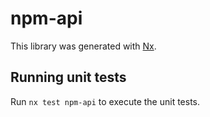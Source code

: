 # npm-api

This library was generated with [Nx](https://nx.dev).

## Running unit tests

Run `nx test npm-api` to execute the unit tests.
